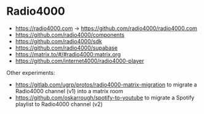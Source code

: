 # Radio4000

- https://radio4000.com → https://github.com/radio4000/radio4000.com
- https://github.com/radio4000/components
- https://github.com/radio4000/sdk
- https://github.com/radio4000/supabase
- https://matrix.to/#/#radio4000:matrix.org
- https://github.com/internet4000/radio4000-player

Other experiments:
- https://gitlab.com/ugrp/protos/radio4000-matrix-migration to migrate a Radio4000 channel (v1) into a matrix room
- https://github.com/oskarrough/spotify-to-youtube to migrate a Spotify playlist to Radio4000 channel (v2)
